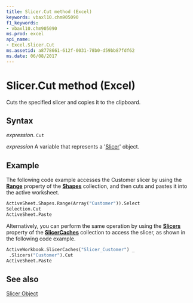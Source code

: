 ```yaml
---
title: Slicer.Cut method (Excel)
keywords: vbaxl10.chm905090
f1_keywords:
- vbaxl10.chm905090
ms.prod: excel
api_name:
- Excel.Slicer.Cut
ms.assetid: a8778661-612f-0031-78b0-d59bb87fdf62
ms.date: 06/08/2017
---
```



# Slicer.Cut method (Excel)

Cuts the specified slicer and copies it to the clipboard.


## Syntax

 _expression_. `Cut`

 _expression_ A variable that represents a '[Slicer](Excel.Slicer.md)' object.


## Example

The following code example accesses the Customer slicer by using the  **[Range](Excel.Shapes.Range.md)** property of the **[Shapes](Excel.Shapes.md)** collection, and then cuts and pastes it into the active worksheet.


```vb
ActiveSheet.Shapes.Range(Array("Customer")).Select 
Selection.Cut 
ActiveSheet.Paste 

```

Alternatively, you can perform the same operation by using the  **[Slicers](Excel.SlicerCache.Slicers.md)** property of the **[SlicerCaches](Excel.SlicerCaches.md)** collection to access the slicer, as shown in the following code example.




```vb
ActiveWorkbook.SlicerCaches("Slicer_Customer") _ 
 .Slicers("Customer").Cut 
ActiveSheet.Paste
```


## See also


[Slicer Object](Excel.Slicer.md)

